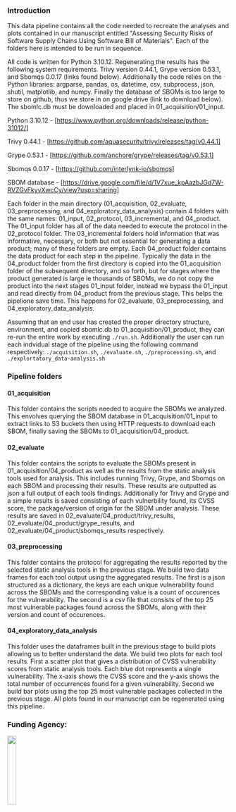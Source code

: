 ### Introduction

This data pipeline contains all the code needed to recreate the analyses and
plots contained in our manuscript entitled "Assessing Security Risks of Software 
Supply Chains Using Software Bill of Materials". Each of the folders here is 
intended to be run in sequence. 

All code is written for Python 3.10.12. Regenerating the results has the following system requirements.
Trivy version 0.44.1, Grype version 0.53.1, and Sbomqs 0.0.17 (links found below). Additionally the code relies on the Python libraries: argparse, pandas, os, datetime, csv, subprocess, json, shutil, matplotlib, and numpy.
Finally the database of SBOMs is too large to store on github, thus we store in on google drive (link to download below). The sbomlc.db must be downloaded and placed in 01_acquisition/01_input.  

Python 3.10.12 - [https://www.python.org/downloads/release/python-31012/]

Trivy 0.44.1 - [https://github.com/aquasecurity/trivy/releases/tag/v0.44.1]

Grype 0.53.1 - [https://github.com/anchore/grype/releases/tag/v0.53.1]

Sbomqs 0.0.17 - [https://github.com/interlynk-io/sbomqs]

SBOM database - [https://drive.google.com/file/d/1V7xue_kpAazbJGd7W-RVZGvFkyvXwcCy/view?usp=sharing]


Each folder in the main directory (01_acquisition, 02_evaluate, 
03_preprocessing, and 04_exploratory_data_analysis) contain 4 folders with the same names: 
01_input, 02_protocol, 03_incremental, and 04_product. The 01_input folder has all of the data needed to execute 
the protocol in the 02_protocol folder. The 03_incremental folders hold 
information that was informative, necessary, or both but not essential for 
generating a data product; many of these folders are empty. Each 04_product 
folder contains the data product for each step in the pipeline. Typically the data in the 
04_product folder from the first directory is copied into the 01_acquisition 
folder of the subsequent directory, and so forth, but for stages where the product generated is large ie thousands of SBOMs, we do not copy the product into the next stages
01_input folder, instead we bypass the 01_input and read directly from 04_product from the previous stage. This helps the pipelione save time. 
This happens for 02_evaluate, 03_preprocessing, and 04_exploratory_data_analysis. 

Assuming that an end user has created the proper directory structure, environment, and copied sbomlc.db to 01_acquisition/01_product, they can 
re-run the entire work by executing `./run.sh`. Additionally the user can run each indvidual stage of the pipeline using the following command respectively: 
`./acquisition.sh`, `./evaluate.sh`, `./preprocessing.sh`, and `./explortatory_data-analysis.sh`


### Pipeline folders

#### 01_acquisition
This folder contains the scripts needed to acquire the SBOMs we analyzed. This envolves
querying the SBOM database in 01_acquisition/01_input to extract links to S3 buckets then
using HTTP requests to download each SBOM, finally saving the SBOMs to 01_acquisition/04_product. 

#### 02_evaluate
This folder contains the scripts to evaluate the SBOMs present in 01_acquisition/04_product as well as the results from the static analysis tools used for analysis. This 
includes running Trivy, Grype, and Sbomqs on each SBOM and processing their results. These results are 
outputted as json a full output of each tools findings. Additionally for Trivy and Grype and a simple results is saved
consisting of each vulnerbility found, its CVSS score, the package/version of origin for the SBOM under analysis. 
These results are saved in 02_evaluate/04_product/trivy_results, 02_evaluate/04_product/grype_results, and 02_evaluate/04_product/sbomqs_results respectively.

#### 03_preprocessing
This folder contains the protocol for aggregating the results reported by the selected static analysis tools in the previous stage. 
We build two data frames for each tool output using the aggregated results. The first is a json structured as a dictionary, the keys are each unique vulnerability found across the SBOMs and the corresponding value is a
count of occurences for the vulnerability. The second is a csv file that consists of the top 25 most vulnerable packages found across the SBOMs, along with their version and count of 
occurences.

#### 04_exploratory_data_analysis
This folder uses the dataframes built in the previous stage to build plots allowing us to better understand the data. We build two plots for each tool results. 
First a scatter plot that gives a distribution of CVSS vulnerability scores from static analysis tools. Each blue dot represents a single vulnerability. 
The x-axis shows the CVSS score and the y-axis shows the total number of occurrences found for a given vulnerability. Second we build bar plots using the
top 25 most vulnerable packages collected in the previous stage. All plots found in our manuscript can be regenerated using this pipeline. 


### Funding Agency:  
[<img src="https://www.cisa.gov/profiles/cisad8_gov/themes/custom/gesso/dist/images/backgrounds/6fdaa25709d28dfb5cca.svg" width="20%" height="20%">](https://www.cisa.gov/)
